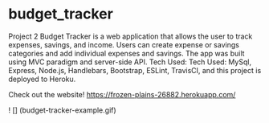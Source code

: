 # budget_tracker
Project 2
Budget Tracker is a web application that allows the user to track expenses, savings, and income. Users can create expense or savings categories and add individual expenses and savings. The app was built using MVC paradigm and server-side API.
Tech Used: Tech Used: MySql, Express, Node.js, Handlebars, Bootstrap, ESLint, TravisCI, and this project is deployed to Heroku.

Check out the website! https://frozen-plains-26882.herokuapp.com/

! [] (budget-tracker-example.gif)
